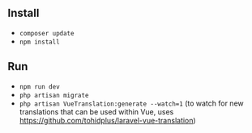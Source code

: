 ## Install
* `composer update`
* `npm install`

## Run
* `npm run dev`
* `php artisan migrate`
* `php artisan VueTranslation:generate --watch=1` (to watch for new translations that can be used within Vue, uses https://github.com/tohidplus/laravel-vue-translation)